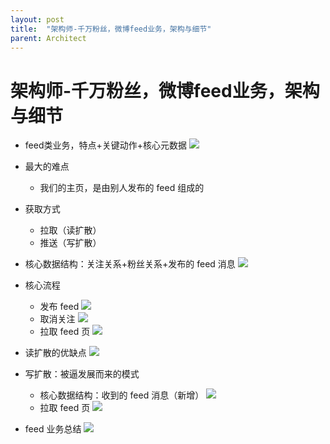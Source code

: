```yaml
---
layout: post
title:  "架构师-千万粉丝，微博feed业务，架构与细节"
parent: Architect
---
```


# 架构师-千万粉丝，微博feed业务，架构与细节
- feed类业务，特点+关键动作+核心元数据
	![](/assets/images/img/149.png)
- 最大的难点
	- 我们的主页，是由别人发布的 feed 组成的
- 获取方式
	- 拉取（读扩散）
	- 推送（写扩散）
- 核心数据结构：关注关系+粉丝关系+发布的 feed 消息
	![](/assets/images/img/150.png)

- 核心流程
	- 发布 feed
		![](/assets/images/img/151.png)
	- 取消关注
		![](/assets/images/img/152.png)
	- 拉取 feed 页
		![](/assets/images/img/153.png)
- 读扩散的优缺点
	![](/assets/images/img/154.png)
- 写扩散：被逼发展而来的模式
	- 核心数据结构：收到的 feed 消息（新增）
		![](/assets/images/img/155.png)
	- 拉取 feed 页
		![](/assets/images/img/156.png)
- feed 业务总结
	![](/assets/images/img/157.png)



